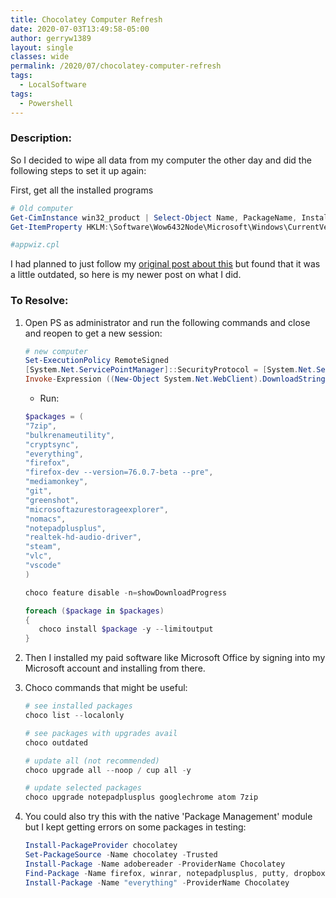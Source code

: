 ```yaml
---
title: Chocolatey Computer Refresh
date: 2020-07-03T13:49:58-05:00
author: gerryw1389
layout: single
classes: wide
permalink: /2020/07/chocolatey-computer-refresh
tags:
  - LocalSoftware
tags:
  - Powershell
---
```

<!--more-->

### Description:

So I decided to wipe all data from my computer the other day and did the following steps to set it up again:

First, get all the installed programs

   ```powershell
   # Old computer
   Get-CimInstance win32_product | Select-Object Name, PackageName, InstallDate | out-file c:\scripts\soft2.txt
   Get-ItemProperty HKLM:\Software\Wow6432Node\Microsoft\Windows\CurrentVersion\Uninstall\* | Select-Object DisplayName, DisplayVersion, Publisher, InstallDate | out-file c:\scripts\soft.txt

   #appwiz.cpl
   ```

I had planned to just follow my [original post about this](https://automationadmin.com/2018/08/setup-a-new-computer/) but found that it was a little outdated, so here is my newer post on what I did.

### To Resolve:

1. Open PS as administrator and run the following commands and close and reopen to get a new session:

   ```powershell
   # new computer
   Set-ExecutionPolicy RemoteSigned
   [System.Net.ServicePointManager]::SecurityProtocol = [System.Net.ServicePointManager]::SecurityProtocol -bor 3072
   Invoke-Expression ((New-Object System.Net.WebClient).DownloadString('https://chocolatey.org/install.ps1'))
   ```

   - Run:

   ```powershell
   $packages = ( 
   "7zip",
   "bulkrenameutility",
   "cryptsync",
   "everything",
   "firefox",
   "firefox-dev --version=76.0.7-beta --pre",
   "mediamonkey",
   "git",
   "greenshot",
   "microsoftazurestorageexplorer",
   "nomacs",
   "notepadplusplus",
   "realtek-hd-audio-driver",
   "steam",
   "vlc",
   "vscode"
   )

   choco feature disable -n=showDownloadProgress

   foreach ($package in $packages)
   {
      choco install $package -y --limitoutput
   }
   ```

2. Then I installed my paid software like Microsoft Office by signing into my Microsoft account and installing from there.

3. Choco commands that might be useful:

   ```powershell
   # see installed packages
   choco list --localonly

   # see packages with upgrades avail
   choco outdated

   # update all (not recommended)
   choco upgrade all --noop / cup all -y

   # update selected packages
   choco upgrade notepadplusplus googlechrome atom 7zip
   ```

4. You could also try this with the native 'Package Management' module but I kept getting errors on some packages in testing:

   ```powershell
   Install-PackageProvider chocolatey
   Set-PackageSource -Name chocolatey -Trusted
   Install-Package -Name adobereader -ProviderName Chocolatey
   Find-Package -Name firefox, winrar, notepadplusplus, putty, dropbox | Install-Package
   Install-Package -Name "everything" -ProviderName Chocolatey
   ```
